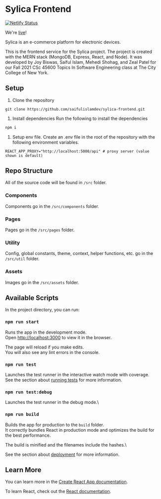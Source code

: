 # Sylica Frontend

[![Netlify Status](https://api.netlify.com/api/v1/badges/b586c29c-a35b-48d7-a6e7-f0ad9b53ec03/deploy-status)](https://app.netlify.com/sites/sylica/deploys)

We're [live](https://sylica.netlify.app/)!

Sylica is an e-commerce platform for electronic devices.

This is the frontend service for the Sylica project. The project is created with the MERN stack (MongoDB, Express, React, and Node). It was developed by Joy Biswas, Saiful Islam, Mehedi Shohag, and Zeal Patel for our Fall 2021 CSc 45600 Topics In Software Engineering class at The City College of New York.


## Setup

1. Clone the repository

```
git clone https://github.com/saifulislamdev/sylica-frontend.git
```

1. Install dependencies
   Run the following to install the dependencies

```bash
npm i
```

1. Setup env file.
   Create an .env file in the root of the repository with the following environment variables.

```
REACT_APP_PROXY="http://localhost:5000/api" # proxy server (value shown is default)
```

## Repo Structure

All of the source code will be found in `/src` folder.

### Components

Components go in the `/src/components` folder.

### Pages

Pages go in the `/src/pages` folder.

### Utility

Config, global constants, theme, context, helper functions, etc. go in the `/src/util` folder.

### Assets

Images go in the `/src/assets` folder.

## Available Scripts

In the project directory, you can run:

### `npm run start`

Runs the app in the development mode.\
Open [http://localhost:3000](http://localhost:3000) to view it in the browser.

The page will reload if you make edits.\
You will also see any lint errors in the console.

### `npm run test`

Launches the test runner in the interactive watch mode with coverage.\
See the section about [running tests](https://facebook.github.io/create-react-app/docs/running-tests) for more information.

### `npm run test:debug`

Launches the test runner in the debug mode.\

### `npm run build`

Builds the app for production to the `build` folder.\
It correctly bundles React in production mode and optimizes the build for the best performance.

The build is minified and the filenames include the hashes.\

See the section about [deployment](https://facebook.github.io/create-react-app/docs/deployment) for more information.

## Learn More

You can learn more in the [Create React App documentation](https://facebook.github.io/create-react-app/docs/getting-started).

To learn React, check out the [React documentation](https://reactjs.org/).
